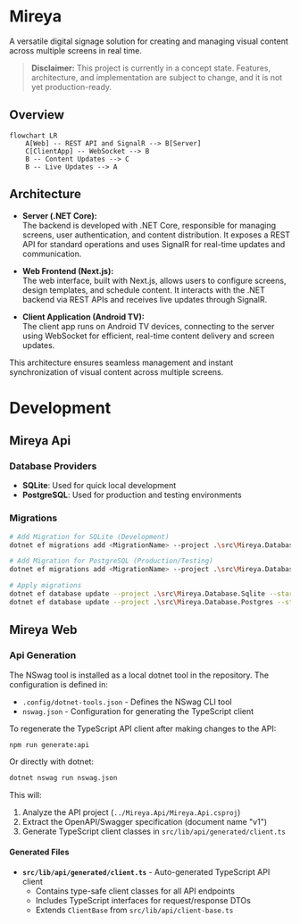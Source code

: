 # Mireya
A versatile digital signage solution for creating and managing visual content across multiple screens in real time.

> **Disclaimer:** This project is currently in a concept state. Features, architecture, and implementation are subject to change, and it is not yet production-ready.



## Overview

```mermaid
flowchart LR
    A[Web] -- REST API and SignalR --> B[Server]
    C[ClientApp] -- WebSocket --> B
    B -- Content Updates --> C
    B -- Live Updates --> A
```

## Architecture

- **Server (.NET Core):**  
	The backend is developed with .NET Core, responsible for managing screens, user authentication, and content distribution. It exposes a REST API for standard operations and uses SignalR for real-time updates and communication.

- **Web Frontend (Next.js):**  
	The web interface, built with Next.js, allows users to configure screens, design templates, and schedule content. It interacts with the .NET backend via REST APIs and receives live updates through SignalR.

- **Client Application (Android TV):**  
	The client app runs on Android TV devices, connecting to the server using WebSocket for efficient, real-time content delivery and screen updates.

This architecture ensures seamless management and instant synchronization of visual content across multiple screens.

# Development

## Mireya Api

### Database Providers

- **SQLite**: Used for quick local development
- **PostgreSQL**: Used for production and testing environments

### Migrations

```bash
# Add Migration for SQLite (Development)
dotnet ef migrations add <MigrationName> --project .\src\Mireya.Database.Sqlite --startup-project .\src\Mireya.Api -- --provider Sqlite

# Add Migration for PostgreSQL (Production/Testing)
dotnet ef migrations add <MigrationName> --project .\src\Mireya.Database.Postgres --startup-project .\src\Mireya.Api -- --provider Postgres

# Apply migrations
dotnet ef database update --project .\src\Mireya.Database.Sqlite --startup-project .\src\Mireya.Api -- --provider Sqlite
dotnet ef database update --project .\src\Mireya.Database.Postgres --startup-project .\src\Mireya.Api -- --provider Postgres
```

## Mireya Web

### Api Generation

The NSwag tool is installed as a local dotnet tool in the repository. The configuration is defined in:
- `.config/dotnet-tools.json` - Defines the NSwag CLI tool
- `nswag.json` - Configuration for generating the TypeScript client

To regenerate the TypeScript API client after making changes to the API:

```bash
npm run generate:api
```

Or directly with dotnet:

```bash
dotnet nswag run nswag.json
```

This will:
1. Analyze the API project (`../Mireya.Api/Mireya.Api.csproj`)
2. Extract the OpenAPI/Swagger specification (document name "v1")
3. Generate TypeScript client classes in `src/lib/api/generated/client.ts`

#### Generated Files

- **`src/lib/api/generated/client.ts`** - Auto-generated TypeScript API client
  - Contains type-safe client classes for all API endpoints
  - Includes TypeScript interfaces for request/response DTOs
  - Extends `ClientBase` from `src/lib/api/client-base.ts`